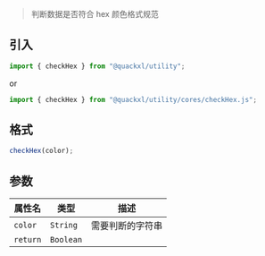 > 判断数据是否符合 hex 颜色格式规范

## 引入

```js
import { checkHex } from "@quackxl/utility";
```
or
```js
import { checkHex } from "@quackxl/utility/cores/checkHex.js";
```

## 格式

```js
checkHex(color);
```

## 参数

| 属性名   | 类型      | 描述             |
| -------- | --------- | ---------------- |
| `color`  | `String`  | 需要判断的字符串 |
| `return` | `Boolean` |                  |